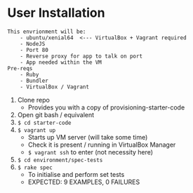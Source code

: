 # User Installation


	This envrionment will be:
		- ubuntu/xenial64  <--- VirtualBox + Vagrant required
		- NodeJS
		- Port 80
		- Reverse proxy for app to talk on port
		- App needed within the VM
	Pre-reqs
		- Ruby
		- Bundler
		- VirtualBox / Vagrant



1) Clone repo
	- Provides you with a copy of provisioning-starter-code
2) Open git bash / equivalent
3) `$ cd starter-code`
4) `$ vagrant up`
	- Starts up VM server (will take some time)
	- Check it is present / running in VirtualBox Manager
	- `$ vagrant ssh` to enter (not necessity here)
5) `$ cd environment/spec-tests`
6) `$ rake spec`
	- To initialise and perform set tests
	- EXPECTED: 9 EXAMPLES, 0 FAILURES

